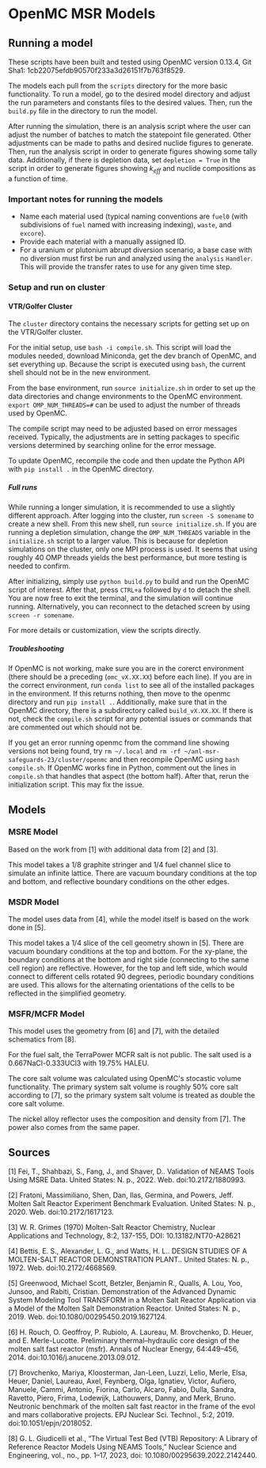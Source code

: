 # OpenMC MSR Models

## Running a model
These scripts have been built and tested using OpenMC version 0.13.4, Git Sha1: 1cb22075efdb90570f233a3d26151f7b763f8529.

The models each pull from the `scripts` directory for the more basic functionality. To run a model, go to the desired model directory and adjust the run parameters and constants files to the desired values. Then, run the `build.py` file in the directory to run the model.

After running the simulation, there is an analysis script where the user can adjust the number of batches to match the statepoint file generated.
Other adjustments can be made to paths and desired nuclide figures to generate.
Then, run the analysis script in order to generate figures showing some tally data.
Additionally, if there is depletion data, set `depletion = True` in the script in order to generate figures showing $k_{eff}$ and nuclide compositions as a function of time.

### Important notes for running the models
- Name each material used (typical naming conventions are `fuel0` (with subdivisions of `fuel` named with increasing indexing), `waste`, and `excore`).
- Provide each material with a manually assigned ID.
- For a uranium or plutonium abrupt diversion scenario, a base case with no diversion must first be run and analyzed using the `analysis` `Handler`. This will provide the transfer rates to use for any given time step.

### Setup and run on cluster

#### VTR/Golfer Cluster
The `cluster` directory contains the necessary scripts for getting set up on the VTR/Golfer cluster.

For the initial setup, use `bash -i compile.sh`. This script will load the modules needed, download Miniconda, get the dev branch of OpenMC, and set everything up. Because the script is executed using `bash`, the current shell should not be in the new environment.

From the base environment, run `source initialize.sh` in order to set up the data directories and change environments to the OpenMC environment. `export OMP_NUM_THREADS=#` can be used to adjust the number of threads used by OpenMC.

The compile script may need to be adjusted based on error messages received. Typically, the adjustments are in setting packages to specific versions determined by searching online for the error message.

To update OpenMC, recompile the code and then update the Python API with `pip install .` in the OpenMC directory.

##### Full runs
While running a longer simulation, it is recommended to use a slightly different approach.
After logging into the cluster, run `screen -S somename` to create a new shell.
From this new shell, run `source initialize.sh`.
If you are running a depletion simulation, change the `OMP_NUM_THREADS` variable in the `initialize.sh` script to a larger value.
This is because for depletion simulations on the cluster, only one MPI process is used.
It seems that using roughly 40 OMP threads yields the best performance, but more testing is needed to confirm.

After initializing, simply use `python build.py` to build and run the OpenMC script of interest.
After that, press `CTRL+a` followed by `d` to detach the shell.
You are now free to exit the terminal, and the simulation will continue running.
Alternatively, you can reconnect to the detached screen by using `screen -r somename`.

For more details or customization, view the scripts directly.

##### Troubleshooting
If OpenMC is not working, make sure you are in the corerct environment (there should be a preceding (`omc_vX.XX.XX`) before each line).
If you are in the correct environment, run `conda list` to see all of the installed packages in the environment.
If this returns nothing, then move to the openmc directory and run `pip install .`.
Additionally, make sure that in the OpenMC directory, there is a subdirectory called `build_vX.XX.XX`.
If there is not, check the `compile.sh` script for any potential issues or commands that are commented out which should not be.

If you get an error running openmc from the command line showing versions not being found, try `rm ~/.local` and `rm -rf ~/anl-msr-safeguards-23/cluster/openmc` and then recompile OpenMC using `bash compile.sh`.
If OpenMC works fine in Python, comment out the lines in `compile.sh` that handles that aspect (the bottom half).
After that, rerun the initialization script.
This may fix the issue.

## Models

### MSRE Model
Based on the work from [1] with additional data from [2] and [3].

This model takes a 1/8 graphite stringer and 1/4 fuel channel slice to simulate an infinite lattice.
There are vacuum boundary conditions at the top and bottom, and reflective boundary conditions on the other edges.

### MSDR Model
The model uses data from [4], while the model itself is based on the work done in [5].

This model takes a 1/4 slice of the cell geometry shown in [5].
There are vacuum boundary conditions at the top and bottom.
For the xy-plane, the boundary conditions at the bottom and right side (connecting to the same cell region) are reflective.
However, for the top and left side, which would connect to different cells rotated 90 degrees, periodic boundary conditions are used.
This allows for the alternating orientations of the cells to be reflected in the simplified geometry.

### MSFR/MCFR Model
This model uses the geometry from [6] and [7], with the detailed schematics from [8].

For the fuel salt, the TerraPower MCFR salt is not public.
The salt used is a 0.667NaCl-0.333UCl3 with 19.75% HALEU.

The core salt volume was calculated using OpenMC's stocastic volume functionality.
The primary system salt volume is roughly 50\% core salt according to [7], so the primary system salt volume is treated as double the core salt volume.

The nickel alloy reflector uses the composition and density from [7].
The power also comes from the same paper.

## Sources
[1] Fei, T., Shahbazi, S., Fang, J., and Shaver, D.. Validation of NEAMS Tools Using MSRE Data. United States: N. p., 2022. Web. doi:10.2172/1880993.

[2] Fratoni, Massimiliano, Shen, Dan, Ilas, Germina, and Powers, Jeff. Molten Salt Reactor Experiment Benchmark Evaluation. United States: N. p., 2020. Web. doi:10.2172/1617123.

[3] W. R. Grimes (1970) Molten-Salt Reactor Chemistry, Nuclear Applications and Technology, 8:2, 137-155, DOI: 10.13182/NT70-A28621

[4] Bettis, E. S., Alexander, L. G., and Watts, H. L.. DESIGN STUDIES OF A MOLTEN-SALT REACTOR DEMONSTRATION PLANT.. United States: N. p., 1972. Web. doi:10.2172/4668569.

[5] Greenwood, Michael Scott, Betzler, Benjamin R., Qualls, A. Lou, Yoo, Junsoo, and Rabiti, Cristian. Demonstration of the Advanced Dynamic System Modeling Tool TRANSFORM in a Molten Salt Reactor Application via a Model of the Molten Salt Demonstration Reactor. United States: N. p., 2019. Web. doi:10.1080/00295450.2019.1627124.

[6] H. Rouch, O. Geoffroy, P. Rubiolo, A. Laureau, M. Brovchenko, D. Heuer, and E. Merle-Lucotte. Preliminary thermal–hydraulic core design of the molten salt fast reactor (msfr). Annals of Nuclear Energy, 64:449–456, 2014. doi:10.1016/j.anucene.2013.09.012.

[7] Brovchenko, Mariya, Kloosterman, Jan-Leen, Luzzi, Lelio, Merle, Elsa, Heuer, Daniel, Laureau, Axel, Feynberg, Olga, Ignatiev, Victor, Aufiero, Manuele, Cammi, Antonio, Fiorina, Carlo, Alcaro, Fabio, Dulla, Sandra, Ravetto, Piero, Frima, Lodewijk, Lathouwers, Danny, and Merk, Bruno. Neutronic benchmark of the molten salt fast reactor in the frame of the evol and mars collaborative projects. EPJ Nuclear Sci. Technol., 5:2, 2019. doi:10.1051/epjn/2018052.

[8] G. L. Giudicelli et al., “The Virtual Test Bed (VTB) Repository: A Library of Reference Reactor Models Using NEAMS Tools,” Nuclear Science and Engineering, vol., no., pp. 1–17, 2023, doi: 10.1080/00295639.2022.2142440.
